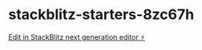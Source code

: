 # stackblitz-starters-8zc67h

[Edit in StackBlitz next generation editor ⚡️](https://stackblitz.com/~/github.com/kopk-a/stackblitz-starters-8zc67h)